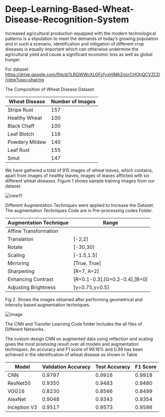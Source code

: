 # Deep-Learning-Based-Wheat-Disease-Recognition-System
Increased agricultural production equipped with the modern technological patterns is a stipulation to meet the demands of today’s growing population and in such a scenario, identification and mitigation of different crop diseases is equally important which can otherwise undermine the agricultural yield and cause a significant economic loss as well as global hunger.

For dataset:
https://drive.google.com/file/d/1LRQWWcXLGFcfyxHIMkZnorCHOhQCVZCD/view?usp=sharing

The Composition of Wheat Disease Dataset.

| Wheat Disease  | Number of Images |
|----------------|------------------|
| Stripe Rust    | 157              |
| Healthy Wheat  | 100              |
| Black Chaff    | 100              |
| Leaf Blotch    | 116              |
| Powdery Mildew | 140              |
| Leaf Rust      | 155              |
| Smut           | 147              |


We have gathered a total of 915 images of wheat leaves, which contains, apart
from images of healthy leaves, images of leaves afflicted with six different wheat diseases.
Figure 1 shows sample training images from our dataset.

![new11](https://user-images.githubusercontent.com/70446516/124352221-95791b80-dc18-11eb-8f4b-748f73a57658.PNG)


Different Augmentation Techniques were applied to Increase the Dataset. The augmentation Techniques Code are in Pre-processing codes Folder.

| Augmentation Technique | Range                         |
|------------------------|-------------------------------|
|  Affine Transformation |                               |
| Translation            | [-2,2]                        |
| Rotate                 | [-30,30]                      |
| Scaling                | [-1.5,1.5]                    |
| Mirroring              | [True, True]                  |
| Sharpening             | [R=7, A=2]                    |
| Enhancing Contrast     | [R=0.1-0.3],[G=0.2-0.4],[B=0] |
| Adjusting Brightness   | [γ=0.75,γ=0.5]                |

Fig 2. Shows the images obtained after performing geometrical and intensity based augmentation
techniques.

![image](https://user-images.githubusercontent.com/70446516/124352258-d40ed600-dc18-11eb-9827-c439a9459cb5.PNG)


The CNN and Transfer Learning Code folder Includes the all files of Different Networks.

The custom design CNN on
augmented data using reflection and scaling gives the most promising result over all
models and augmentation techniques. An accuracy and F1 score of 99.16% and 0.99 has
been achieved in the identification of wheat disease as shown in Table

| Model        | Validation Accuracy | Test Accuracy | F1 Score |
|--------------|---------------------|---------------|----------|
| CNN          | 0.9797              | 0.9916        | 0.9918   |
| ResNet50     | 0.9350              | 0.9483        | 0.9480   |
| VGG16        | 0.8230              | 0.8566        | 0.8499   |
| AlexNet      | 0.9048              | 0.9343        | 0.9354   |
| Inception V3 | 0.9517              | 0.9573        | 0.9586   |

